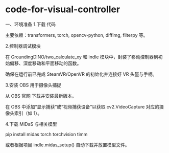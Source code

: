 # code-for-visual-controller
一、环境准备
1.下载 代码

主要依赖：transformers, torch, opencv-python, diffimg, filterpy 等。

2.控制器调试模块

在 GroundingDINO/two_calculate_xy 和 indle 模块中，封装了移动控制器到初始偏移、深度移动和平面移动的函数。

确保在运行前已完成 SteamVR/OpenVR 的初始化并连接好 VR 头盔与手柄。

3.安装 OBS 用于摄像头捕捉

从 OBS 官网 下载并安装最新版本。

在 OBS 中添加“显示捕获”或“视频捕获设备”以获取 cv2.VideoCapture 对应的摄像头索引（如 1）。

4.下载 MiDaS 与相关模型

pip install midas torch torchvision timm

或者根据项目 indle.midas_setup() 自动下载并放置模型文件。
